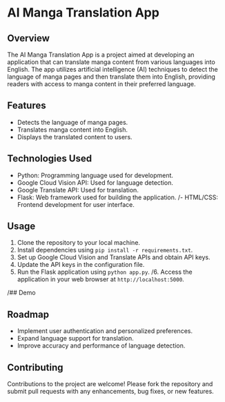 # AI Manga Translation App

## Overview
The AI Manga Translation App is a project aimed at developing an application that can translate manga content from various languages into English. The app utilizes artificial intelligence (AI) techniques to detect the language of manga pages and then translate them into English, providing readers with access to manga content in their preferred language.

## Features
- Detects the language of manga pages.
- Translates manga content into English.
- Displays the translated content to users.

## Technologies Used
- Python: Programming language used for development.
- Google Cloud Vision API: Used for language detection.
- Google Translate API: Used for translation.
- Flask: Web framework used for building the application.
/- HTML/CSS: Frontend development for user interface.

## Usage
1. Clone the repository to your local machine.
2. Install dependencies using `pip install -r requirements.txt`.
3. Set up Google Cloud Vision and Translate APIs and obtain API keys.
4. Update the API keys in the configuration file.
5. Run the Flask application using `python app.py`.
/6. Access the application in your web browser at `http://localhost:5000`.

/## Demo


## Roadmap
- Implement user authentication and personalized preferences.
- Expand language support for translation.
- Improve accuracy and performance of language detection.

## Contributing
Contributions to the project are welcome! Please fork the repository and submit pull requests with any enhancements, bug fixes, or new features.

